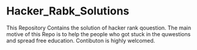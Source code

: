# Hacker_Rabk_Solutions

This Repository Contains the solution of hacker rank qouestion.
The main motive of this Repo is to help the people who got stuck in the quwestions and spread free education.
Contibuton is highly welcomed.
 
